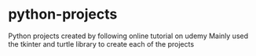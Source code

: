 # python-projects
Python projects created by following online tutorial on udemy
Mainly used the tkinter and turtle library to create each of the projects
